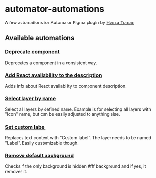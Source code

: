 # automator-automations

A few automations for Automator Figma plugin by [Honza Toman](https://twitter.com/HonzaTmn)

## Available automations

### [Deprecate component](https://github.com/honzatmn/automator-automations/blob/main/automations/deprecate-components.json)

Deprecates a component in a consistent way.

### [Add React availability to the description](https://github.com/honzatmn/automator-automations/blob/main/automations/add-react-info.json)

Adds info about React availability to component description.

### [Select layer by name](https://github.com/honzatmn/automator-automations/blob/main/automations/select-layers-by-name.json)

Select all layers by defined name.
Example is for selecting all layers with "Icon" name, but can be easily adjusted to anything else.

### [Set custom label](https://github.com/honzatmn/automator-automations/blob/main/automations/select-custom-label.json)

Replaces text content with "Custom label". The layer needs to be named "Label". Easily customizable though.

### [Remove default background](https://github.com/honzatmn/automator-automations/blob/main/automations/remove-default-background.json)

Checks if the only background is hidden #fff background and if yes, it removes it.
